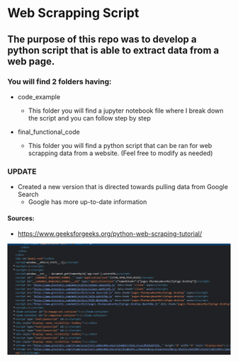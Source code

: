# Web Scrapping Script
## The purpose of this repo was to develop a python script that is able to extract data from a web page.



### You will find 2 folders having: 
- code_example 
  - This folder you will find a jupyter notebook file where I break down the script and you can follow step by step

- final_functional_code
  - This folder you will find a python script that can be ran for web scrapping data from a website. (Feel free to modify as needed)  


### UPDATE 
- Created a new version that is directed towards pulling data from Google Search
  - Google has more up-to-date information


#### Sources: 
- https://www.geeksforgeeks.org/python-web-scraping-tutorial/

![](images/readme_pic.png)